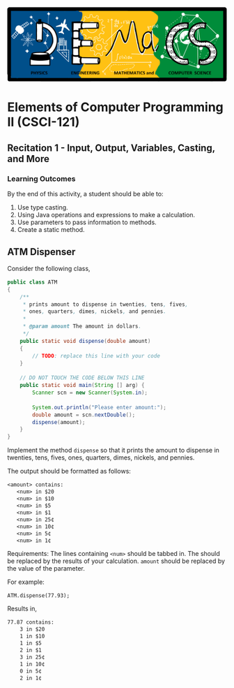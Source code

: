 <div style="text-align:center;"><img src="src/main/resources/pemacs-logo.png"></div>

# Elements of Computer Programming II (CSCI-121)

## Recitation 1 - Input, Output, Variables, Casting, and More

### Learning Outcomes

By the end of this activity, a student should be able to:

1.	Use type casting.
3.	Using Java operations and expressions to make a calculation.
4.	Use parameters to pass information to methods.
6. Create a static method.

## ATM Dispenser

Consider the following class,

```java
public class ATM
{
	/**
     * prints amount to dispense in twenties, tens, fives, 
     * ones, quarters, dimes, nickels, and pennies.
     * 
     * @param amount The amount in dollars.
     */
    public static void dispense(double amount)
    {
        // TODO: replace this line with your code 
    }
    
    // DO NOT TOUCH THE CODE BELOW THIS LINE
    public static void main(String [] arg) {
        Scanner scn = new Scanner(System.in);

        System.out.println("Please enter amount:");
        double amount = scn.nextDouble();
        dispense(amount);
    }
}
```

Implement the method `dispense` so that it prints the amount to dispense in twenties, tens, fives, ones, quarters, dimes, nickels, and pennies. 

The output should be formatted as follows: 

```
<amount> contains: 
   <num> in $20
   <num> in $10
   <num> in $5
   <num> in $1
   <num> in 25¢
   <num> in 10¢ 
   <num> in 5¢ 
   <num> in 1¢
```
Requirements: The lines containing `<num>` should be tabbed in. The <num> should be replaced by the results of your calculation. `amount` should be replaced by the value of the parameter.

For example: 

```
ATM.dispense(77.93);

```

Results in,

```
77.87 contains:
    3 in $20
    1 in $10
    1 in $5
    2 in $1
    3 in 25¢
    1 in 10¢
    0 in 5¢
    2 in 1¢
```

